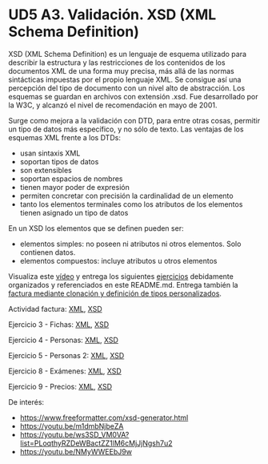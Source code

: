 # UD5 A3. Validación. XSD (XML Schema Definition)


XSD (XML Schema Definition) es un lenguaje de esquema utilizado para describir la estructura y las restricciones de los contenidos de los documentos XML de una forma muy precisa, más allá de las normas sintácticas impuestas por el propio lenguaje XML. Se consigue así una percepción del tipo de documento con un nivel alto de abstracción.
Los esquemas se guardan en archivos con extensión .xsd. Fue desarrollado por la W3C, y alcanzó el nivel de recomendación en mayo de 2001. 

Surge como mejora a la validación con DTD, para entre otras cosas, permitir un tipo de datos más específico, y no sólo de texto. Las ventajas de los esquemas XML frente a los DTDs:
- usan sintaxis XML
- soportan tipos de datos
- son extensibles
- soportan espacios de nombres
- tienen mayor poder de expresión
- permiten concretar con precisión la cardinalidad de un elemento
- tanto los elementos terminales como  los atributos de los elementos tienen asignado un tipo de datos

En un XSD los elementos que se definen pueden ser:
- elementos simples: no poseen ni atributos ni otros elementos. Solo contienen datos.
- elementos compuestos:  incluye atributos u otros elementos


Visualiza este [vídeo](https://youtu.be/1BjmZHRHDv0?t=111) y entrega los siguientes [ejercicios](./ud7_RA4_ActividadesXSD.pdf) debidamente organizados y referenciados en este README.md. Entrega también la [factura mediante clonación y definición de tipos personalizados](./Actividad_XSD_Factura.pdf).

Actividad factura: [XML](./ejercicios/factura.xml), [XSD](./ejercicios/factura.xsd)

Ejercicio 3 - Fichas: [XML](./ejercicios/3_fichas.xml), [XSD](./ejercicios/3_fichas.xsd)

Ejercicio 4 - Personas: [XML](./ejercicios/4_personas.xml), [XSD](./ejercicios/4_personas.xsd)

Ejercicio 5 - Personas 2: [XML](./ejercicios/5_personas2.xml), [XSD](./ejercicios/5_personas2.xsd)

Ejercicio 8 - Exámenes: [XML](./ejercicios/8_examenes.xml), [XSD](./ejercicios/8_examenes.xsd)

Ejercicio 9 - Precios: [XML](./ejercicios/9_precios.xml), [XSD](./ejercicios/9_precios.xsd)

De interés:
- https://www.freeformatter.com/xsd-generator.html
- https://youtu.be/m1dmbNjbeZA
- https://youtu.be/ws3SD_VM0VA?list=PLoqthyRZDeWBactZZ1lM6cMjJjNgsh7u2
- https://youtu.be/NMyWWEEbJ9w




